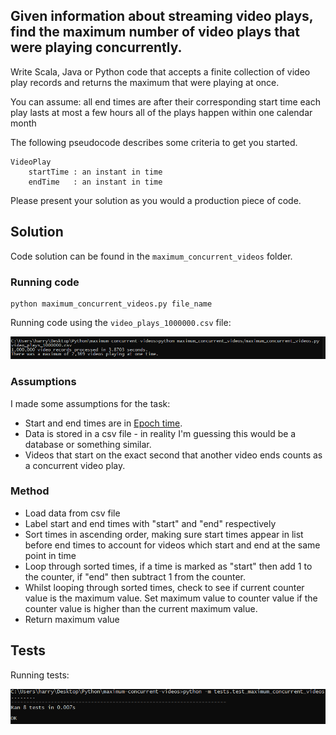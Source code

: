 ## Given information about streaming video plays, find the maximum number of video plays that were playing concurrently.   

Write Scala, Java or Python code that accepts a finite collection of video play records and returns the maximum that were playing at once.

You can assume:
all end times are after their corresponding start time
each play lasts at most a few hours
all of the plays happen within one calendar month

The following pseudocode describes some criteria to get you started.
```
VideoPlay
    startTime : an instant in time
    endTime   : an instant in time
```
Please present your solution as you would a production piece of code.


## Solution

Code solution can be found in the `maximum_concurrent_videos` folder.

### Running code

```
python maximum_concurrent_videos.py file_name
```

Running code using the `video_plays_1000000.csv` file:

![Image](img/maximum_concurrent_videos.png "Running maximum_concurrent_videos.py file")

### Assumptions

I made some assumptions for the task:

- Start and end times are in [Epoch time](https://en.wikipedia.org/wiki/Unix_time). 
- Data is stored in a csv file - in reality I'm guessing this would be a database or something similar.
- Videos that start on the exact second that another video ends counts as a concurrent video play.

### Method

- Load data from csv file
- Label start and end times with "start" and "end" respectively
- Sort times in ascending order, making sure start times appear in list before end times to account for videos which start and end at the same point in time
- Loop through sorted times, if a time is marked as "start" then add 1 to the counter, if "end" then subtract 1 from the counter. 
- Whilst looping through sorted times, check to see if current counter value is the maximum value. Set maximum value to counter value if the counter value is higher than the current maximum value.
- Return maximum value


## Tests

Running tests:

![Image](img/tests.png "Running tests")
